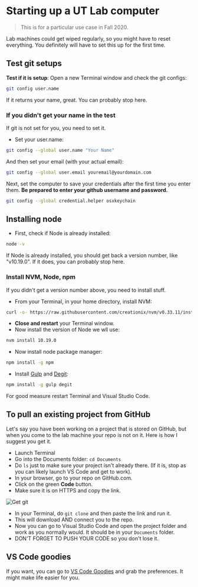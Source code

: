 # Starting up a UT Lab computer

> This is for a particular use case in Fall 2020.

Lab machines could get wiped regularly, so you might have to reset everything. You definitely will have to set this up for the first time.

## Test git setups

**Test if it is setup**: Open a new Terminal window and check the git configs:

```bash
git config user.name
```

If it returns your name, great. You can probably stop here.

### If you didn't get your name in the test

If git is not set for you, you need to set it.

- Set your user.name:

```bash
git config --global user.name "Your Name"
```

And then set your email (with your actual email):

```bash
git config --global user.email youremail@yourdomain.com
```

Next, set the computer to save your credentials after the first time you enter them. **Be prepared to enter your github username and password.**

```bash
git config --global credential.helper osxkeychain
```

## Installing node

- First, check if Node is already installed:

```bash
node -v
```

If Node is already installed, you should get back a version number, like "v10.19.0". If it does, you can probably stop here.

### Install NVM, Node, npm

If you didn't get a version number above, you need to install stuff.

- From your Terminal, in your home directory, install NVM:

```bash
curl -o- https://raw.githubusercontent.com/creationix/nvm/v0.33.11/install.sh | bash
```

- **Close and restart** your Terminal window.
- Now install the version of Node we wll use:

```bash
nvm install 10.19.0
```

- Now install node package manager:

```bash
npm install -g npm
```

- Install [Gulp](https://gulpjs.com/) and [Degit](https://www.npmjs.com/package/degit):

```bash
npm install -g gulp degit
```

For good measure restart Terminal and Visual Studio Code.

## To pull an existing project from GitHub

Let's say you have been working on a project that is stored on GitHub, but when you come to the lab machine your repo is not on it. Here is how I suggest you get it.

- Launch Terminal
- Go into the Documents folder: `cd Documents`
- Do `ls` just to make sure your project isn't already there. (If it is, stop as you can likely launch VS Code and get to work).
- In your browser, go to your repo on GitHub.com.
- Click on the green **Code** button.
- Make sure it is on HTTPS and copy the link.

![Get git](images/get-git.png)

- In your Terminal, do `git clone` and then paste the link and run it.
- This will download AND connect you to the repo.
- Now you can go to Visual Studio Code and open the project folder and work as you normally would. It should be in your `Documents` folder.
- DON'T FORGET TO PUSH YOUR CODE so you don't lose it.

## VS Code goodies

If you want, you can go to [VS Code Goodies](vscode-goodies.md#preferences) and grab the preferences. It might make life easier for you.
